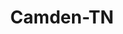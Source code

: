 ---
title: Camden-TN
slug: camden-tn
f_state:
- cms/state/tennessee.md
f_locations:
- cms/payday-loan/cash-express-7355.md
- cms/payday-loan/ez-money-17318.md
- cms/payday-loan/family-cash-advance-17452.md
- cms/payday-loan/family-cash-advance-17453.md
- cms/payday-loan/volunteer-check-express-28607.md
- cms/payday-loan/volunteer-check-express-28609.md
updated-on: '2024-05-30T13:41:28.615Z'
created-on: '2024-05-30T13:41:28.615Z'
published-on: '2024-05-30T13:54:32.469Z'
f_city: Camden
layout: '[city].html'
tags: city
---